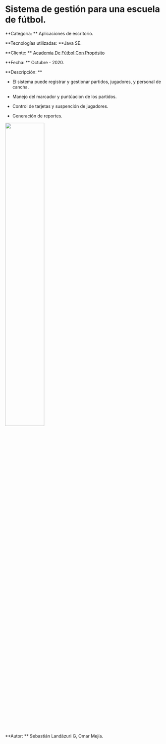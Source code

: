 # Sistema de gestión para una escuela de fútbol.


**Categoría: ** Aplicaciones de escritorio.

**Tecnologías utilizadas: **Java SE.

**Cliente: ** [Academia De Fútbol Con Propósito](https://www.facebook.com/academiadefutbolconproposito "Academia De Fútbol Con Propósito")

**Fecha: ** Octubre - 2020.

**Descripción: ** 

- El sistema puede registrar y gestionar partidos, jugadores, y personal de cancha. 

- Manejo del marcador y puntúacion de los partidos.

- Control de tarjetas y suspención de jugadores.

- Generación de reportes.




<img src="#" width="50%"></img> 


**Autor: ** Sebastián Landázuri G, Omar Mejía.